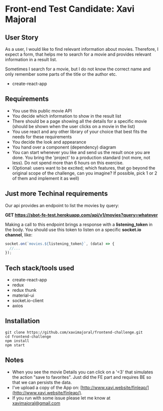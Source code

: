 # Front-end Test Candidate: Xavi Majoral

## User Story
As a user, I would like to find relevant information about movies. Therefore, I expect a form, that helps me to search for a movie and provides relevant information in a result list.

Sometimes I search for a movie, but I do not know the correct name and only remember some parts of the title or the author etc.
- create-react-app

## Requirements
* You use this public movie API
* You decide which information to show in the result list
* There should be a page showing all the details for a specific movie (should be shown when the user clicks on a movie in the list)
* You use react and any other library of your choice that best fits the needs for these requirements
* You decide the look and appearance
* You hand over a component (dependency) diagram
* You can start whenever you like and send us the result once you are done. You bring the 'project' to a production standard (not more, not less). Do not spend more than 6 hours on this exercise.
* (Optional: users want to be excited; which features, that go beyond the original scope of the challenge, can you imagine? If possible, pick 1 or 2 of them and implement it as well)

## Just more Techinal requirements
Our api provides an endpoint to list the movies by query:

**GET https://sbot-fe-test.herokuapp.com/api/v1/movies?query=whatever**

Making a call to this endpoint brings a response with a **listening_token** in the body.
You should use this token to listen on a specific **socket.io channel**, like:

```javascript
socket.on(`movies.${listening_token}`, (data) => {
  //...
});
```

## Tech stack/tools used
* create-react-app
* redux
* redux thunk
* material-ui
* socket.io-client
* axios

## Installation
```
git clone https://github.com/xavimajoral/frontend-challenge.git
cd frontend-challenge
npm install
npm start
```
## Notes
- When you see the movie Details you can click on a '<3' that simulates the action "save to favorites".
  Just did the FE part and requires BE so that we can persists the data.
- I've upload a copy of the App on:
[http://www.xavi.website/finleap/](http://www.xavi.website/finleap/).
- If you run with some issue please let me know at xavimajoral@gmail.com
